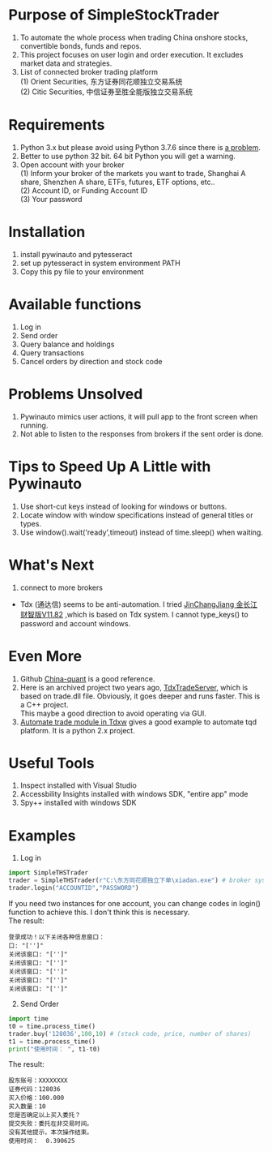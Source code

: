 # Purpose of SimpleStockTrader  
1. To automate the whole process when trading China onshore stocks, convertible bonds, funds and repos.  
2. This project focuses on user login and order execution. It excludes market data and strategies.  
3. List of connected broker trading platform  
    (1) Orient Securities, 东方证券同花顺独立交易系统  
    (2) Citic Securities, 中信证券至胜全能版独立交易系统
# Requirements  
1. Python 3.x but please avoid using Python 3.7.6 since there is [a problem](https://github.com/pywinauto/pywinauto/issues/867).   
2. Better to use python 32 bit. 64 bit Python you will get a warning.  
3. Open account with your broker  
    (1) Inform your broker of the markets you want to trade, Shanghai A share, Shenzhen A share, ETFs, futures, ETF options, etc..    
    (2) Account ID, or Funding Account ID  
    (3) Your password  
# Installation  
1. install pywinauto and pytesseract  
2. set up pytesseract in system environment PATH  
3. Copy this py file to your environment  
# Available functions  
1. Log in  
2. Send order  
3. Query balance and holdings  
4. Query transactions  
5. Cancel orders by direction and stock code  

# Problems Unsolved  
1. Pywinauto mimics user actions, it will pull app to the front screen when running.  
2. Not able to listen to the responses from brokers if the sent order is done.  

# Tips to Speed Up A Little with Pywinauto  
1. Use short-cut keys instead of looking for windows or buttons.  
2. Locate window with window specifications instead of general titles or types.  
3. Use window().wait('ready',timeout) instead of time.sleep() when waiting. 

# What's Next  
1. connect to more brokers  
- Tdx (通达信) seems to be anti-automation. I tried [JinChangJiang 金长江财智版V11.82](https://www.95579.com/main/software/index.shtml) 
,which is based on Tdx system. I cannot type_keys() to password and account windows.  

# Even More
1. Github [China-quant](https://github.com/china-quant) is a good reference. 
2. Here is an archived project two years ago, [TdxTradeServer](https://github.com/rainx/TdxTradeServer), 
which is based on trade.dll file. Obviously, it goes deeper and runs faster. This is a C++ project.  
   This maybe a good direction to avoid operating via GUI.  
3. [Automate trade module in Tdxw](https://www.cnblogs.com/duan-qs/p/10296462.html) gives a good example to automate
tqd platform. It is a python 2.x project.  

# Useful Tools    
1. Inspect installed with Visual Studio    
2. Accessbility Insights installed with windows SDK, "entire app" mode    
3. Spy++ installed with windows SDK    

# Examples
1. Log in 
```python
import SimpleTHSTrader
trader = SimpleTHSTrader(r"C:\东方同花顺独立下单\xiadan.exe") # broker system address
trader.login("ACCOUNTID","PASSWORD")
```
If you need two instances for one account, you can change codes in login() function to achieve this. 
I don't think this is necessary.          
The result:
```shell script
登录成功！以下关闭各种信息窗口：
口: "['']" 
关闭该窗口: "['']" 
关闭该窗口: "['']" 
关闭该窗口: "['']" 
关闭该窗口: "['']" 
关闭该窗口: "['']" 
```

2. Send Order
````python
import time
t0 = time.process_time()
trader.buy('128036',100,10) # (stock code, price, number of shares)
t1 = time.process_time()
print("使用时间： ", t1-t0)
````
The result:
````shell script
股东账号：XXXXXXXX
证券代码：128036
买入价格：100.000
买入数量：10
您是否确定以上买入委托？
提交失败：委托在非交易时间。
没有其他提示，本次操作结束。
使用时间：  0.390625
````



